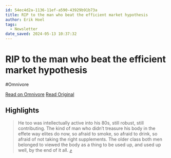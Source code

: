 ```yaml
---
id: 54ec4d2a-1136-11ef-a590-43929b91b73a
title: RIP to the man who beat the efficient market hypothesis
author: Erik Hoel
tags:
  - Newsletter
date_saved: 2024-05-13 10:37:32
---
```


# RIP to the man who beat the efficient market hypothesis
#Omnivore

[Read on Omnivore](https://omnivore.app/me/rip-to-the-man-who-beat-the-efficient-market-hypothesis-18f72632848)
[Read Original](https://www.theintrinsicperspective.com/p/rip-to-the-man-who-beat-the-efficient)

## Highlights

> He too was intellectually active into his 80s, still robust, still contributing. The kind of man who didn’t treasure his body in the effete way elites do now, so afraid to smoke, so afraid to drink, so afraid of not taking the right supplements. The older class both men belonged to viewed the body as a thing to be used up, and used up well, by the end of it all. [⤴️](https://omnivore.app/me/rip-to-the-man-who-beat-the-efficient-market-hypothesis-18f72632848#e0b6f433-2b0f-4aee-b41e-cc3b57c7e019) 

